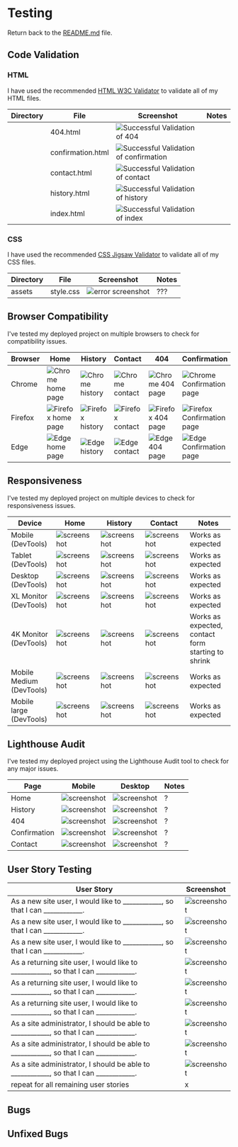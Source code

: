 # Testing

Return back to the [README.md](README.md) file.

## Code Validation

### HTML

I have used the recommended [HTML W3C Validator](https://validator.w3.org) to validate all of my HTML files.

| Directory | File | Screenshot | Notes |
| --- | --- | --- | --- |
|  | 404.html | ![Successful Validation of 404](documentation/testing/html-validator/success-404.jpeg) | |
|  | confirmation.html | ![Successful Validation of confirmation](documentation/testing/html-validator/success-confirmation.jpeg) | |
|  | contact.html | ![Successful Validation of contact](documentation/testing/html-validator/success-contact.jpeg) | |
|  | history.html | ![Successful Validation of history](documentation/testing/html-validator/sucess-history.jpeg) | |
|  | index.html | ![Successful Validation of index](documentation/testing/html-validator/sucess-index.jpeg) | |

### CSS

I have used the recommended [CSS Jigsaw Validator](https://jigsaw.w3.org/css-validator) to validate all of my CSS files.

| Directory | File | Screenshot | Notes |
| --- | --- | --- | --- |
| assets | style.css | ![error screenshot](documentation/testing/css-validator/jigsaw-validator.png) | ??? |

## Browser Compatibility

I've tested my deployed project on multiple browsers to check for compatibility issues.

| Browser | Home | History | Contact | 404 | Confirmation | Notes
| --- | --- | --- | --- | --- | --- | --- |
| Chrome | ![Chrome home page](documentation/testing/browser-compat/chrome-hmpg.png) | ![Chrome history](documentation/testing/browser-compat/chrome-history.png) | ![Chrome contact](documentation/testing/browser-compat/chrome-contact.png) | ![Chrome 404 page](documentation/testing/browser-compat/chrome-404.png) | ![Chrome Confirmation page](documentation/testing/browser-compat/chrome-confirm.png) | Works as expected |
| Firefox | ![Firefox home page](documentation/testing/browser-compat/firefox-hmpg.png) | ![Firefox history](documentation/testing/browser-compat/firefox-history.png) | ![Firefox contact](documentation/testing/browser-compat/firefox-contact.png) | ![Firefox 404 page](documentation/testing/browser-compat/firefox-404.png) | ![Firefox Confirmation page](documentation/testing/browser-compat/firefox-confirmation.png) | Works as expected |
| Edge | ![Edge home page](documentation/testing/browser-compat/edge-hmpg.png) | ![Edge history](documentation/testing/browser-compat/edge-history.png) | ![Edge contact](documentation/testing/browser-compat/edge-contact.png) | ![Edge 404 page](documentation/testing/browser-compat/edge-404.png) | ![Edge Confirmation page](documentation/testing/browser-compat/edge-confirmation.png) | Works as expected |

## Responsiveness

I've tested my deployed project on multiple devices to check for responsiveness issues.

| Device | Home | History | Contact | Notes |
| --- | --- | --- | --- | --- |
| Mobile (DevTools) | ![screenshot](documentation/testing/responsiveness/small-mobile-home.png) | ![screenshot](documentation/testing/responsiveness/small-mobile-history.png) | ![screenshot](documentation/testing/responsiveness/small-mobile-contact.png) | Works as expected |
| Tablet (DevTools) | ![screenshot](documentation/testing/responsiveness/tablet-home.png) | ![screenshot](documentation/testing/responsiveness/tablet-history.png) | ![screenshot](documentation/testing/responsiveness/tablet-contact.png) | Works as expected |
| Desktop (DevTools) | ![screenshot](documentation/testing/responsiveness/desktop-home.png) | ![screenshot](documentation/testing/responsiveness/desktop-history.png) | ![screenshot](documentation/testing/responsiveness/desktop-contact.png) | Works as expected |
| XL Monitor (DevTools) | ![screenshot](documentation/testing/responsiveness/xl-monitor-home.png) | ![screenshot](documentation/testing/responsiveness/xl-monitor-history.png) | ![screenshot](documentation/testing/responsiveness/xl-monitor-contact.png) | Works as expected |
| 4K Monitor (DevTools) | ![screenshot](documentation/testing/responsiveness/4k-home.png) | ![screenshot](documentation/testing/responsiveness/4k-history.png) | ![screenshot](documentation/testing/responsiveness/4k-contact.png) | Works as expected, contact form starting to shrink |
| Mobile Medium (DevTools) | ![screenshot](documentation/testing/responsiveness/medium-mobile-home.png) | ![screenshot](documentation/testing/responsiveness/medium-mobile-history.png) | ![screenshot](documentation/testing/responsiveness/medium-mobile-contact.png) | Works as expected |
| Mobile large (DevTools) | ![screenshot](documentation/testing/responsiveness/large-mobile-home.png) | ![screenshot](documentation/testing/responsiveness/large-mobile-history.png) | ![screenshot](documentation/testing/responsiveness/large-mobile-contact.png) | Works as expected |

## Lighthouse Audit

I've tested my deployed project using the Lighthouse Audit tool to check for any major issues.

| Page | Mobile | Desktop | Notes |
| --- | --- | --- | --- |
| Home | ![screenshot](documentation/testing/lighthouse/mstats-hmpg.png) | ![screenshot](documentation/testing/lighthouse/dstats-hmpg.png) | ? |
| History | ![screenshot](documentation/testing/lighthouse/mstats-history.png) | ![screenshot](documentation/testing/lighthouse/dstats-history.png) | ? |
| 404 | ![screenshot](documentation/testing/lighthouse/mstats-404.png) | ![screenshot](documentation/testing/lighthouse/dstats-404.png) | ? |
| Confirmation | ![screenshot](documentation/testing/lighthouse/mstats-confirmation.png) | ![screenshot](documentation/testing/lighthouse/dstats-confirmation.png) | ? |
| Contact | ![screenshot](documentation/testing/lighthouse/mstats-contact.png) | ![screenshot](documentation/testing/lighthouse/dstats-contact.png) | ? |

## User Story Testing 

| User Story | Screenshot |
| --- | --- |
| As a new site user, I would like to ____________, so that I can ____________. | ![screenshot](documentation/feature01.png) |
| As a new site user, I would like to ____________, so that I can ____________. | ![screenshot](documentation/feature02.png) |
| As a new site user, I would like to ____________, so that I can ____________. | ![screenshot](documentation/feature03.png) |
| As a returning site user, I would like to ____________, so that I can ____________. | ![screenshot](documentation/feature04.png) |
| As a returning site user, I would like to ____________, so that I can ____________. | ![screenshot](documentation/feature05.png) |
| As a returning site user, I would like to ____________, so that I can ____________. | ![screenshot](documentation/feature06.png) |
| As a site administrator, I should be able to ____________, so that I can ____________. | ![screenshot](documentation/feature07.png) |
| As a site administrator, I should be able to ____________, so that I can ____________. | ![screenshot](documentation/feature08.png) |
| As a site administrator, I should be able to ____________, so that I can ____________. | ![screenshot](documentation/feature09.png) |
| repeat for all remaining user stories | x |

## Bugs

## Unfixed Bugs